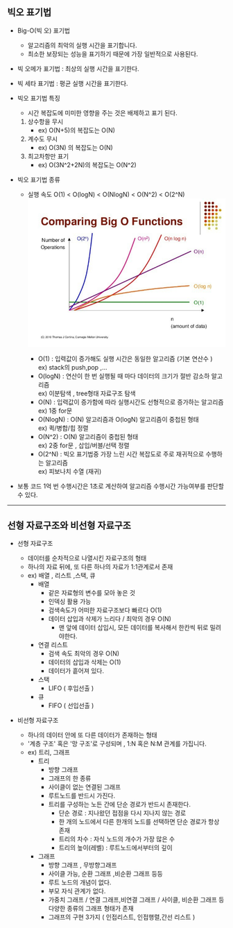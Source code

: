 ## 빅오 표기법

- Big-O(빅 오) 표기법

  - 알고리즘의 최악의 실행 시간을 표기합니다.
  - 최소한 보장되는 성능을 표기하기 때문에 가장 일반적으로 사용된다.

- 빅 오메가 표기법 : 최상의 실행 시간을 표기한다.
- 빅 세타 표기법 : 평균 실행 시간을 표기한다.

- 빅오 표기법 특징

  - 시간 복잡도에 미미한 영향을 주는 것은 배제하고 표기 된다.

  1. 상수항을 무시
     - ex) O(N+5)의 복잡도는 O(N)
  2. 계수도 무시
     - ex) O(3N) 의 복잡도는 O(N)
  3. 최고차항만 표기
     - ex) O(3N^2+2N)의 복잡도는 O(N^2)

- 빅오 표기법 종류

  - 실행 속도 O(1) < O(logN) < O(NlogN) < O(N^2) < O(2^N)
    ![image](./beom_img/BigO.png)

    - O(1) : 입력값이 증가해도 실행 시간은 동일한 알고리즘 (기본 연산수 )
      <br/> ex) stack의 push,pop ,...
    - O(logN) : 연산이 한 번 실행될 때 마다 데이터의 크기가 절반 감소하 알고리즘
      <br/> ex) 이분탐색 , tree형태 자료구조 탐색
    - O(N) : 입력값이 증가함에 따라 실행시간도 선형적으로 증가하는 알고리즘
      <br/> ex) 1중 for문
    - O(NlogN) : O(N) 알고리즘과 O(logN) 알고리즘이 중첩된 형태
      <br/> ex) 퀵/병합/힙 정렬
    - O(N^2) : O(N) 알고리즘이 중첩된 형태
      <br/> ex) 2중 for문 , 삽입/버블/선택 정렬
    - O(2^N) : 빅오 표기법중 가장 느린 시간 복잡도로 주로 재귀적으로 수행하는 알고리즘
      <br/> ex) 피보나치 수열 (재귀)

- 보통 코드 1억 번 수행시간은 1초로 계산하여 알고리즘 수행시간 가능여부를 판단할 수 있다.

---

## 선형 자료구조와 비선형 자료구조

- 선형 자료구조

  - 데이터를 순차적으로 나열시킨 자료구조의 형태
  - 하나의 자료 뒤에, 또 다른 하나의 자료가 1:1관계로서 존재
  - ex) 배열 , 리스트 ,스택, 큐
    - 배열
      - 같은 자료형의 변수를 모아 놓은 것
      - 인덱싱 활용 가능
      - 검색속도가 어떠한 자료구조보다 빠르다 O(1)
      - 데이터 삽입과 삭제가 느리다 / 최악의 경우 O(N)
        - 맨 앞에 데이터 삽입시, 모든 데이터를 복사해서 한칸씩 뒤로 밀려야한다.
    - 연결 리스트
      - 검색 속도 최악의 경우 O(N)
      - 데이터의 삽입과 삭제는 O(1)
      - 데이터가 흩어져 있다.
    - 스택
      - LIFO ( 후입선출 )
    - 큐
      - FIFO ( 선입선출 )

- 비선형 자료구조
  - 하나의 데이터 안에 또 다른 데이터가 존재하는 형태
  - '계층 구조' 혹은 '망 구조'로 구성되며 , 1:N 혹은 N:M 관계를 가집니다.
  - ex) 트리, 그래프
    - 트리
      - 방향 그래프
      - 그래프의 한 종류
      - 사이클이 없는 연결된 그래프
      - 루트노드를 반드시 가진다.
      - 트리를 구성하는 노든 간에 단순 경로가 반드시 존재한다.
        - 단순 경로 : 지나왔던 접점을 다시 지나지 않는 경로
        - 한 개의 노드에서 다른 한개의 노드를 선택하면 단순 경로가 항상 존재
        - 트리의 차수 : 자식 노드의 개수가 가장 많은 수
        - 트리의 높이(레벨) : 루트노드에서부터의 깊이
    - 그래프
      - 방향 그래프 , 무방향그래프
      - 사이클 가능, 순환 그래프 ,비순환 그래프 등등
      - 루트 노드의 개념이 없다.
      - 부모 자식 관계가 없다.
      - 가중치 그래프 / 연결 그래프,비연결 그래프 / 사이클, 비순환 그래프 등 다양한 종류의 그래프 형태가 존재
      - 그래프의 구현 3가지 ( 인접리스트, 인접행렬,간선 리스트 )
